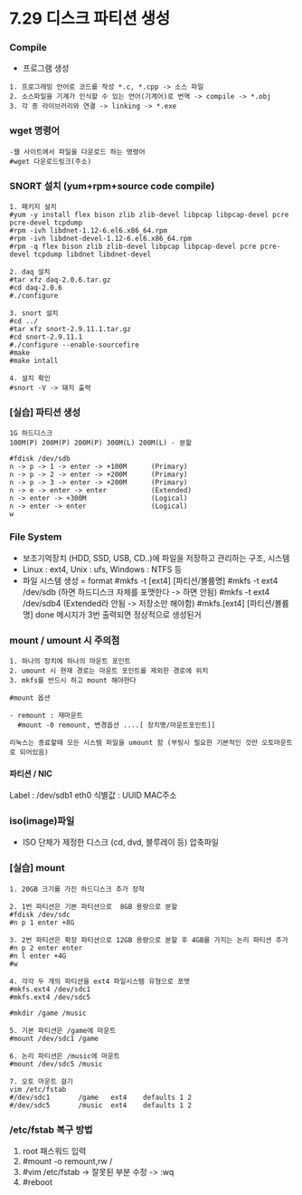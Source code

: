 # 7.29 디스크 파티션 생성

###  Compile 

- 프로그램 생성

```
1. 프로그래밍 언어로 코드를 작성 *.c, *.cpp -> 소스 파일
2. 소스파일을 기계가 인식할 수 있는 언어(기계어)로 번역 -> compile -> *.obj
3. 각 종 라이브러리와 연결 -> linking -> *.exe
```

### wget 명령어

```
-웹 사이트에서 파일을 다운로드 하는 명령어
#wget 다운로드링크(주소)
```

### SNORT 설치 (yum+rpm+source code compile)

```
1. 패키지 설치
#yum -y install flex bison zlib zlib-devel libpcap libpcap-devel pcre pcre-devel tcpdump
#rpm -ivh libdnet-1.12-6.el6.x86_64.rpm
#rpm -ivh libdnet-devel-1.12-6.el6.x86_64.rpm
#rpm -q flex bison zlib zlib-devel libpcap libpcap-devel pcre pcre-devel tcpdump libdnet libdnet-devel

2. daq 설치
#tar xfz daq-2.0.6.tar.gz
#cd daq-2.0.6
#./configure

3. snort 설치
#cd ../
#tar xfz snort-2.9.11.1.tar.gz
#cd snort-2.9.11.1
#./configure --enable-sourcefire
#make
#make intall

4. 설치 확인
#snort -V -> 돼지 출력
```

### [실습] 파티션 생성

```
1G 하드디스크
100M(P) 200M(P) 200M(P) 300M(L) 200M(L) - 분할

#fdisk /dev/sdb
n -> p -> 1 -> enter -> +100M      (Primary)
n -> p -> 2 -> enter -> +200M      (Primary)
n -> p -> 3 -> enter -> +200M      (Primary)
n -> e -> enter -> enter           (Extended)
n -> enter -> +300M                (Logical)
n -> enter -> enter                (Logical)
w
```

### File System

- 보조기억장치 (HDD, SSD, USB, CD..)에 파일을 저장하고 관리하는 구조, 시스템
- Linux : ext4, Unix : ufs, Windows : NTFS 등
- 파일 시스템 생성 = format
#mkfs -t [ext4] [파티션/볼륨명]
#mkfs -t ext4 /dev/sdb (하면 하드디스크 자체를 포맷한다 -> 하면 안됨)
#mkfs -t ext4 /dev/sdb4 (Extended라 안됨 -> 저장소만 해야함)
#mkfs.[ext4] [파티션/볼륨명]
done 메시지가 3번 출력되면 정상적으로 생성된거

### mount / umount 시 주의점

```
1. 하나의 장치에 하나의 마운트 포인트
2. umount 시 현재 경로는 마운트 포인트를 제외한 경로에 위치
3. mkfs를 반드시 하고 mount 해야한다

#mount 옵션

- remount : 재마운트
  #mount -0 remount, 변경옵션 ....[ 장치명/마운트포인트]]

리눅스는 종료할때 모든 시스템 파일을 umount 함 (부팅시 필요한 기본적인 것만 오토마운트로 되어있음)
```

####  파티션       /      NIC

Label : /dev/sdb1         eth0
식별값 : UUID             MAC주소 

### iso(image)파일

- ISO 단체가 제정한 디스크 (cd, dvd, 블루레이 등) 압축파일

### [실습] mount

```
1. 20GB 크기를 가진 하드디스크 추가 장착

2. 1번 파티션은 기본 파티션으로  8GB 용량으로 분할
#fdisk /dev/sdc
#n p 1 enter +8G

3. 2번 파티션은 확장 파티션으로 12GB 용량으로 분할 후 4GB를 가지는 논리 파티션 추가
#n p 2 enter enter
#n l enter +4G
#w

4. 각각 두 개의 파티션을 ext4 파일시스템 유형으로 포맷
#mkfs.ext4 /dev/sdc1
#mkfs.ext4 /dev/sdc5

#mkdir /game /music

5. 기본 파티션은 /game에 마운트
#mount /dev/sdc1 /game

6. 논리 파티션은 /music에 마운트
#mount /dev/sdc5 /music

7. 오토 마운트 걸기
vim /etc/fstab
#/dev/sdc1       /game   ext4    defaults 1 2
#/dev/sdc5       /music  ext4    defaults 1 2
```

### /etc/fstab 복구 방법

1. root 패스워드 입력
2. #mount -o remount,rw /
3. #vim /etc/fstab -> 잘못된 부분 수정 -> :wq
4. #reboot